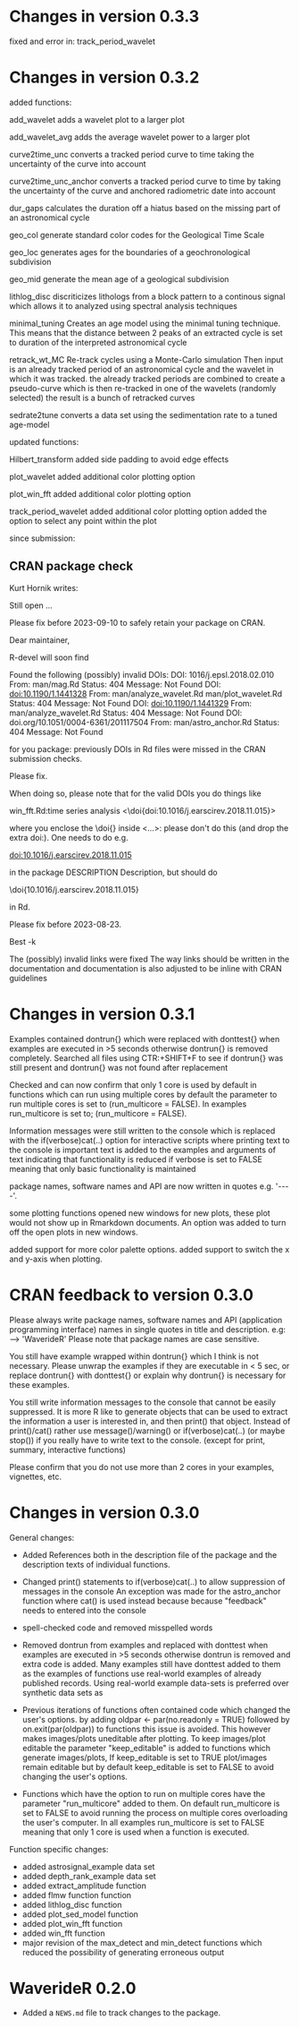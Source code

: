 # Changes in version 0.3.3

fixed and error in: track_period_wavelet


# Changes in version 0.3.2

added functions:

add_wavelet
adds a wavelet plot to a larger plot

add_wavelet_avg
adds the average wavelet power to a larger plot

curve2time_unc
converts a tracked period curve to time taking the uncertainty of the curve 
into account

curve2time_unc_anchor
converts a tracked period curve to time by taking the uncertainty of the curve 
and anchored radiometric date into account 

dur_gaps
calculates the duration off a hiatus based on the missing part of an astronomical
cycle

geo_col
generate standard color codes for the Geological Time Scale

geo_loc
generates ages for the boundaries of a geochronological subdivision

geo_mid
generate the mean age of a geological subdivision

lithlog_disc
discriticizes lithologs from a block pattern to a continous signal which
allows it to analyzed using spectral analysis techniques

minimal_tuning
Creates an age model using the minimal tuning technique.
This means that the distance between 2 peaks of an extracted cycle is 
set to duration of the interpreted astronomical cycle

retrack_wt_MC
Re-track cycles using a Monte-Carlo simulation
Then input is an already tracked period of an astronomical cycle and the wavelet
in which it was tracked. the already tracked periods are combined to create a 
pseudo-curve which is then re-tracked in one of the wavelets (randomly selected)
the result is a bunch of retracked curves 

sedrate2tune
converts a data set using the sedimentation rate to a tuned age-model

updated functions: 

Hilbert_transform
added side padding to avoid edge effects

plot_wavelet
added additional color plotting option 

plot_win_fft
added additional color plotting option 

track_period_wavelet
added additional color plotting option 
added the option to select any point within the plot

since submission:
## CRAN package check 
Kurt Hornik writes:

Still open ...

Please fix before 2023-09-10 to safely retain your package on CRAN.

Dear maintainer,

R-devel will soon find

Found the following (possibly) invalid DOIs:
  DOI: 1016/j.epsl.2018.02.010
    From: man/mag.Rd
    Status: 404
    Message: Not Found
  DOI: <doi:10.1190/1.1441328>
    From: man/analyze_wavelet.Rd
          man/plot_wavelet.Rd
    Status: 404
    Message: Not Found
  DOI: <doi:10.1190/1.1441329>
    From: man/analyze_wavelet.Rd
    Status: 404
    Message: Not Found
  DOI: doi.org/10.1051/0004-6361/201117504
    From: man/astro_anchor.Rd
    Status: 404
    Message: Not Found

for you package: previously DOIs in Rd files were missed in the CRAN
submission checks.

Please fix.

When doing so, please note that for the valid DOIs you do things like

win_fft.Rd:time series analysis <\doi{doi:10.1016/j.earscirev.2018.11.015}>

where you enclose the \doi{} inside <...>: please don't do this (and
drop the extra doi:).  One needs to do e.g.

  <doi:10.1016/j.earscirev.2018.11.015>

 in the package DESCRIPTION Description, but should do

  \doi{10.1016/j.earscirev.2018.11.015}

in Rd.

Please fix before 2023-08-23.

Best
-k

The (possibly) invalid links were fixed
The way links should be written in the documentation and documentation
is also adjusted to be inline with CRAN guidelines


# Changes in version 0.3.1

Examples contained dontrun{} which were replaced with donttest{} when examples are executed in >5 seconds
otherwise dontrun{} is removed completely. Searched all files using CTR:+SHIFT+F to see if dontrun{} was still
present and dontrun{} was not found after replacement

Checked and can now confirm that only 1 core is used by default in functions which can run
using multiple cores by default the parameter to run multiple cores is set to (run_multicore = FALSE).
In examples run_multicore is set to; (run_multicore = FALSE).

Information messages were still written to the console which is replaced with the if(verbose)cat(..) option
for interactive scripts where printing text to the console is important text is added to the examples and arguments of text indicating that functionality is reduced if verbose is set to FALSE meaning that only basic functionality is
maintained

package names, software names and API are now written in quotes e.g. '----'.

some plotting functions opened new windows for new plots, these plot would not show up in Rmarkdown documents.
An option was added to turn off the open plots in new windows. 

added support for more color palette options.
added support to switch the x and y-axis when plotting.


# CRAN feedback to version 0.3.0

Please always write package names, software names and API (application 
programming interface) names in single quotes in title and description. 
e.g: --> 'WaverideR'
Please note that package names are case sensitive.

You still have example wrapped within dontrun{} which I think is not 
necessary.
Please unwrap the examples if they are executable in < 5 sec, or replace 
dontrun{} with donttest{} or explain why dontrun{} is necessary for 
these examples.

You still write information messages to the console that cannot be 
easily suppressed. It is more R like to generate objects that can be 
used to extract the information a user is interested in, and then 
print() that object.
Instead of print()/cat() rather use message()/warning()  or 
if(verbose)cat(..) (or maybe stop()) if you really have to write text to 
the console.
(except for print, summary, interactive functions)

Please confirm that you do not use more than 2 cores in your examples, 
vignettes, etc.


# Changes in version 0.3.0

General changes: 

* Added References both in the description file of the package and the description texts of individual functions.

* Changed print() statements to if(verbose)cat(..) to allow suppression of messages in the console
An exception was made for the astro_anchor function where cat() is used instead because because "feedback" needs
to entered into the console

* spell-checked code and removed misspelled words 

* Removed dontrun from examples and replaced with donttest when examples are executed in >5 seconds
otherwise dontrun is removed and extra code is added. Many examples still have donttest added to them as the examples of functions use real-world examples of already published records. Using real-world example data-sets is preferred over synthetic data sets as  

* Previous iterations of functions often contained code which changed the user's options. by adding oldpar <- par(no.readonly = TRUE) followed by  on.exit(par(oldpar)) to functions this issue is avoided. 
This however makes images/plots uneditable after plotting. To keep images/plot editable the parameter "keep_editable" is added to functions which generate images/plots, If keep_editable is set to TRUE plot/images remain editable but by default keep_editable is set to FALSE to avoid changing the user's options.

* Functions which  have the option to run on  multiple cores have the parameter "run_multicore" added to them. On default run_multicore is set to FALSE to avoid running the process on multiple cores overloading the user's computer. In all examples run_multicore is set to FALSE meaning that only 1 core is used when a function is executed. 

Function specific changes:

* added astrosignal_example data set
* added depth_rank_example data set 
* added extract_amplitude function 
* added flmw function function
* added lithlog_disc function
* added plot_sed_model function
* added plot_win_fft function
* added win_fft  function
* major revision of the max_detect and min_detect functions which reduced the possibility of generating erroneous output 



# WaverideR 0.2.0

* Added a `NEWS.md` file to track changes to the package.
